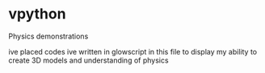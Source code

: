 # vpython
Physics demonstrations 

ive placed codes ive written in glowscript in this file
to display my ability to create 3D models
and understanding of physics
